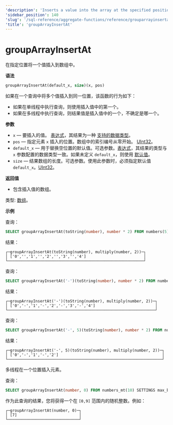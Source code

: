 ```yaml
---
'description': 'Inserts a value into the array at the specified position.'
'sidebar_position': 140
'slug': '/sql-reference/aggregate-functions/reference/grouparrayinsertat'
'title': 'groupArrayInsertAt'
---
```





# groupArrayInsertAt

在指定位置将一个值插入到数组中。

**语法**

```sql
groupArrayInsertAt(default_x, size)(x, pos)
```

如果在一个查询中将多个值插入到同一位置，该函数的行为如下：

- 如果在单线程中执行查询，则使用插入值中的第一个。
- 如果在多线程中执行查询，则结果值是插入值中的一个，不确定是哪一个。

**参数**

- `x` — 要插入的值。 [表达式](/sql-reference/syntax#expressions)，其结果为一种 [支持的数据类型](../../../sql-reference/data-types/index.md)。
- `pos` — 指定元素 `x` 插入的位置。数组中的索引编号从零开始。 [UInt32](/sql-reference/data-types/int-uint#integer-ranges)。
- `default_x` — 用于替换空位置的默认值。可选参数。[表达式](/sql-reference/syntax#expressions)，其结果的类型与 `x` 参数配置的数据类型一致。如果未定义 `default_x`，则使用 [默认值](/sql-reference/statements/create/table)。
- `size` — 结果数组的长度。可选参数。使用此参数时，必须指定默认值 `default_x`。[UInt32](/sql-reference/data-types/int-uint#integer-ranges)。

**返回值**

- 包含插入值的数组。

类型: [数组](/sql-reference/data-types/array)。

**示例**

查询：

```sql
SELECT groupArrayInsertAt(toString(number), number * 2) FROM numbers(5);
```

结果：

```text
┌─groupArrayInsertAt(toString(number), multiply(number, 2))─┐
│ ['0','','1','','2','','3','','4']                         │
└───────────────────────────────────────────────────────────┘
```

查询：

```sql
SELECT groupArrayInsertAt('-')(toString(number), number * 2) FROM numbers(5);
```

结果：

```text
┌─groupArrayInsertAt('-')(toString(number), multiply(number, 2))─┐
│ ['0','-','1','-','2','-','3','-','4']                          │
└────────────────────────────────────────────────────────────────┘
```

查询：

```sql
SELECT groupArrayInsertAt('-', 5)(toString(number), number * 2) FROM numbers(5);
```

结果：

```text
┌─groupArrayInsertAt('-', 5)(toString(number), multiply(number, 2))─┐
│ ['0','-','1','-','2']                                             │
└───────────────────────────────────────────────────────────────────┘
```

多线程在一个位置插入元素。

查询：

```sql
SELECT groupArrayInsertAt(number, 0) FROM numbers_mt(10) SETTINGS max_block_size = 1;
```

作为此查询的结果，您将获得一个在 `[0,9]` 范围内的随机整数。例如：

```text
┌─groupArrayInsertAt(number, 0)─┐
│ [7]                           │
└───────────────────────────────┘
```
